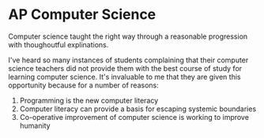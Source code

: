 # AP Computer Science
Computer science taught the right way through a reasonable progression with thoughoutful
explinations.

I've heard so many instances of students complaining that their computer science teachers did
not provide them with the best course of study for learning computer science. It's invaluable to
me that they are given this opportunity because for a number of reasons:
1. Programming is the new computer literacy
2. Computer literacy can provide a basis for escaping systemic boundaries
3. Co-operative improvement of computer science is working to improve humanity

